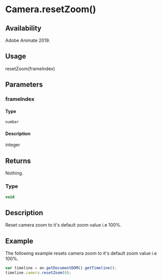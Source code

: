 # Camera.resetZoom()

## Availability

Adobe Animate 2019.

## Usage

resetZoom(frameIndex)

## Parameters

### **frameIndex**

#### Type

```typescript
number
```

#### Description

integer

## Returns

Nothing.

### Type

```typescript
void
```

## Description

Reset camera zoom to it's default zoom value i.e 100%.

## Example

The following example resets camera zoom to it's default zoom value i.e 100%.

```javascript
var timeline = an.getDocumentDOM().getTimeline();
timeline.camera.resetZoom(0);
```

